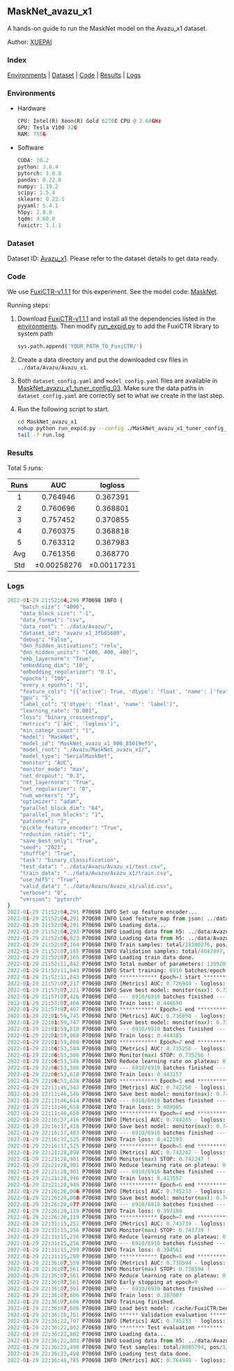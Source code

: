 ## MaskNet_avazu_x1

A hands-on guide to run the MaskNet model on the Avazu_x1 dataset.

Author: [XUEPAI](https://github.com/xue-pai)

### Index
[Environments](#Environments) | [Dataset](#Dataset) | [Code](#Code) | [Results](#Results) | [Logs](#Logs)

### Environments
+ Hardware

  ```python
  CPU: Intel(R) Xeon(R) Gold 6278C CPU @ 2.60GHz
  GPU: Tesla V100 32G
  RAM: 755G

  ```

+ Software

  ```python
  CUDA: 10.2
  python: 3.6.4
  pytorch: 1.0.0
  pandas: 0.22.0
  numpy: 1.19.2
  scipy: 1.5.4
  sklearn: 0.22.1
  pyyaml: 5.4.1
  h5py: 2.8.0
  tqdm: 4.60.0
  fuxictr: 1.1.1

  ```

### Dataset
Dataset ID: [Avazu_x1](https://github.com/openbenchmark/BARS/blob/master/ctr_prediction/datasets/Avazu/README.md#Avazu_x1). Please refer to the dataset details to get data ready.

### Code

We use [FuxiCTR-v1.1.1](https://github.com/xue-pai/FuxiCTR/tree/v1.1.1) for this experiment. See the model code: [MaskNet](https://github.com/xue-pai/FuxiCTR/blob/v1.1.1/fuxictr/pytorch/models/MaskNet.py).

Running steps:

1. Download [FuxiCTR-v1.1.1](https://github.com/xue-pai/FuxiCTR/archive/refs/tags/v1.1.1.zip) and install all the dependencies listed in the [environments](#environments). Then modify [run_expid.py](./run_expid.py#L5) to add the FuxiCTR library to system path
    
    ```python
    sys.path.append('YOUR_PATH_TO_FuxiCTR/')
    ```

2. Create a data directory and put the downloaded csv files in `../data/Avazu/Avazu_x1`.

3. Both `dataset_config.yaml` and `model_config.yaml` files are available in [MaskNet_avazu_x1_tuner_config_03](./MaskNet_avazu_x1_tuner_config_03). Make sure the data paths in `dataset_config.yaml` are correctly set to what we create in the last step.

4. Run the following script to start.

    ```bash
    cd MaskNet_avazu_x1
    nohup python run_expid.py --config ./MaskNet_avazu_x1_tuner_config_03 --expid MaskNet_avazu_x1_006_85019ef5 --gpu 0 > run.log &
    tail -f run.log
    ```

### Results

Total 5 runs:

| Runs | AUC | logloss  |
|:--------------------:|:--------------------:|:--------------------:|
| 1 | 0.764946 | 0.367391  |
| 2 | 0.760696 | 0.368801  |
| 3 | 0.757452 | 0.370855  |
| 4 | 0.760375 | 0.368818  |
| 5 | 0.763312 | 0.367983  |
| Avg | 0.761356 | 0.368770 |
| Std | &#177;0.00258276 | &#177;0.00117231 |


### Logs
```python
2022-01-29 21:52:04,290 P70698 INFO {
    "batch_size": "4096",
    "data_block_size": "-1",
    "data_format": "csv",
    "data_root": "../data/Avazu/",
    "dataset_id": "avazu_x1_3fb65689",
    "debug": "False",
    "dnn_hidden_activations": "relu",
    "dnn_hidden_units": "[400, 400, 400]",
    "emb_layernorm": "True",
    "embedding_dim": "10",
    "embedding_regularizer": "0.1",
    "epochs": "100",
    "every_x_epochs": "1",
    "feature_cols": "[{'active': True, 'dtype': 'float', 'name': ['feat_1', 'feat_2', 'feat_3', 'feat_4', 'feat_5', 'feat_6', 'feat_7', 'feat_8', 'feat_9', 'feat_10', 'feat_11', 'feat_12', 'feat_13', 'feat_14', 'feat_15', 'feat_16', 'feat_17', 'feat_18', 'feat_19', 'feat_20', 'feat_21', 'feat_22'], 'type': 'categorical'}]",
    "gpu": "5",
    "label_col": "{'dtype': 'float', 'name': 'label'}",
    "learning_rate": "0.001",
    "loss": "binary_crossentropy",
    "metrics": "['AUC', 'logloss']",
    "min_categr_count": "1",
    "model": "MaskNet",
    "model_id": "MaskNet_avazu_x1_006_85019ef5",
    "model_root": "./Avazu/MaskNet_avazu_x1/",
    "model_type": "SerialMaskNet",
    "monitor": "AUC",
    "monitor_mode": "max",
    "net_dropout": "0.3",
    "net_layernorm": "True",
    "net_regularizer": "0",
    "num_workers": "3",
    "optimizer": "adam",
    "parallel_block_dim": "64",
    "parallel_num_blocks": "1",
    "patience": "2",
    "pickle_feature_encoder": "True",
    "reduction_ratio": "1",
    "save_best_only": "True",
    "seed": "2021",
    "shuffle": "True",
    "task": "binary_classification",
    "test_data": "../data/Avazu/Avazu_x1/test.csv",
    "train_data": "../data/Avazu/Avazu_x1/train.csv",
    "use_hdf5": "True",
    "valid_data": "../data/Avazu/Avazu_x1/valid.csv",
    "verbose": "0",
    "version": "pytorch"
}
2022-01-29 21:52:04,291 P70698 INFO Set up feature encoder...
2022-01-29 21:52:04,291 P70698 INFO Load feature_map from json: ../data/Avazu/avazu_x1_3fb65689/feature_map.json
2022-01-29 21:52:04,291 P70698 INFO Loading data...
2022-01-29 21:52:04,293 P70698 INFO Loading data from h5: ../data/Avazu/avazu_x1_3fb65689/train.h5
2022-01-29 21:52:06,823 P70698 INFO Loading data from h5: ../data/Avazu/avazu_x1_3fb65689/valid.h5
2022-01-29 21:52:07,164 P70698 INFO Train samples: total/28300276, pos/4953382, neg/23346894, ratio/17.50%, blocks/1
2022-01-29 21:52:07,165 P70698 INFO Validation samples: total/4042897, pos/678699, neg/3364198, ratio/16.79%, blocks/1
2022-01-29 21:52:07,165 P70698 INFO Loading train data done.
2022-01-29 21:52:11,842 P70698 INFO Total number of parameters: 13992071.
2022-01-29 21:52:11,843 P70698 INFO Start training: 6910 batches/epoch
2022-01-29 21:52:11,843 P70698 INFO ************ Epoch=1 start ************
2022-01-29 21:57:07,217 P70698 INFO [Metrics] AUC: 0.726944 - logloss: 0.405138
2022-01-29 21:57:07,221 P70698 INFO Save best model: monitor(max): 0.726944
2022-01-29 21:57:07,426 P70698 INFO --- 6910/6910 batches finished ---
2022-01-29 21:57:07,466 P70698 INFO Train loss: 0.446690
2022-01-29 21:57:07,467 P70698 INFO ************ Epoch=1 end ************
2022-01-29 22:01:59,745 P70698 INFO [Metrics] AUC: 0.736898 - logloss: 0.400907
2022-01-29 22:01:59,747 P70698 INFO Save best model: monitor(max): 0.736898
2022-01-29 22:01:59,818 P70698 INFO --- 6910/6910 batches finished ---
2022-01-29 22:01:59,860 P70698 INFO Train loss: 0.444385
2022-01-29 22:01:59,860 P70698 INFO ************ Epoch=2 end ************
2022-01-29 22:06:53,584 P70698 INFO [Metrics] AUC: 0.735256 - logloss: 0.401581
2022-01-29 22:06:53,586 P70698 INFO Monitor(max) STOP: 0.735256 !
2022-01-29 22:06:53,586 P70698 INFO Reduce learning rate on plateau: 0.000100
2022-01-29 22:06:53,586 P70698 INFO --- 6910/6910 batches finished ---
2022-01-29 22:06:53,628 P70698 INFO Train loss: 0.443157
2022-01-29 22:06:53,628 P70698 INFO ************ Epoch=3 end ************
2022-01-29 22:11:46,543 P70698 INFO [Metrics] AUC: 0.742298 - logloss: 0.397526
2022-01-29 22:11:46,546 P70698 INFO Save best model: monitor(max): 0.742298
2022-01-29 22:11:46,614 P70698 INFO --- 6910/6910 batches finished ---
2022-01-29 22:11:46,658 P70698 INFO Train loss: 0.409985
2022-01-29 22:11:46,658 P70698 INFO ************ Epoch=4 end ************
2022-01-29 22:16:37,416 P70698 INFO [Metrics] AUC: 0.744285 - logloss: 0.396944
2022-01-29 22:16:37,418 P70698 INFO Save best model: monitor(max): 0.744285
2022-01-29 22:16:37,483 P70698 INFO --- 6910/6910 batches finished ---
2022-01-29 22:16:37,525 P70698 INFO Train loss: 0.412193
2022-01-29 22:16:37,525 P70698 INFO ************ Epoch=5 end ************
2022-01-29 22:21:28,898 P70698 INFO [Metrics] AUC: 0.742247 - logloss: 0.397706
2022-01-29 22:21:28,901 P70698 INFO Monitor(max) STOP: 0.742247 !
2022-01-29 22:21:28,901 P70698 INFO Reduce learning rate on plateau: 0.000010
2022-01-29 22:21:28,901 P70698 INFO --- 6910/6910 batches finished ---
2022-01-29 22:21:28,946 P70698 INFO Train loss: 0.413557
2022-01-29 22:21:28,946 P70698 INFO ************ Epoch=6 end ************
2022-01-29 22:26:20,006 P70698 INFO [Metrics] AUC: 0.745233 - logloss: 0.396289
2022-01-29 22:26:20,008 P70698 INFO Save best model: monitor(max): 0.745233
2022-01-29 22:26:20,077 P70698 INFO --- 6910/6910 batches finished ---
2022-01-29 22:26:20,119 P70698 INFO Train loss: 0.397188
2022-01-29 22:26:20,119 P70698 INFO ************ Epoch=7 end ************
2022-01-29 22:31:15,252 P70698 INFO [Metrics] AUC: 0.743739 - logloss: 0.397242
2022-01-29 22:31:15,256 P70698 INFO Monitor(max) STOP: 0.743739 !
2022-01-29 22:31:15,256 P70698 INFO Reduce learning rate on plateau: 0.000001
2022-01-29 22:31:15,256 P70698 INFO --- 6910/6910 batches finished ---
2022-01-29 22:31:15,299 P70698 INFO Train loss: 0.394561
2022-01-29 22:31:15,299 P70698 INFO ************ Epoch=8 end ************
2022-01-29 22:36:07,559 P70698 INFO [Metrics] AUC: 0.738594 - logloss: 0.400480
2022-01-29 22:36:07,561 P70698 INFO Monitor(max) STOP: 0.738594 !
2022-01-29 22:36:07,561 P70698 INFO Reduce learning rate on plateau: 0.000001
2022-01-29 22:36:07,561 P70698 INFO Early stopping at epoch=9
2022-01-29 22:36:07,561 P70698 INFO --- 6910/6910 batches finished ---
2022-01-29 22:36:07,606 P70698 INFO Train loss: 0.387007
2022-01-29 22:36:07,606 P70698 INFO Training finished.
2022-01-29 22:36:07,606 P70698 INFO Load best model: /cache/FuxiCTR/benchmarks/Avazu/MaskNet_avazu_x1/avazu_x1_3fb65689/MaskNet_avazu_x1_006_85019ef5.model
2022-01-29 22:36:10,751 P70698 INFO ****** Validation evaluation ******
2022-01-29 22:36:22,707 P70698 INFO [Metrics] AUC: 0.745233 - logloss: 0.396289
2022-01-29 22:36:22,802 P70698 INFO ******** Test evaluation ********
2022-01-29 22:36:22,802 P70698 INFO Loading data...
2022-01-29 22:36:22,803 P70698 INFO Loading data from h5: ../data/Avazu/avazu_x1_3fb65689/test.h5
2022-01-29 22:36:23,498 P70698 INFO Test samples: total/8085794, pos/1232985, neg/6852809, ratio/15.25%, blocks/1
2022-01-29 22:36:23,498 P70698 INFO Loading test data done.
2022-01-29 22:36:48,785 P70698 INFO [Metrics] AUC: 0.764946 - logloss: 0.367391

```
